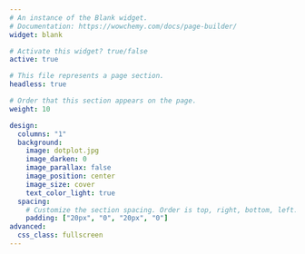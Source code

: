 ```yaml
---
# An instance of the Blank widget.
# Documentation: https://wowchemy.com/docs/page-builder/
widget: blank

# Activate this widget? true/false
active: true

# This file represents a page section.
headless: true

# Order that this section appears on the page.
weight: 10

design:
  columns: "1"
  background:
    image: dotplot.jpg
    image_darken: 0
    image_parallax: false
    image_position: center 
    image_size: cover
    text_color_light: true
  spacing:
    # Customize the section spacing. Order is top, right, bottom, left.
    padding: ["20px", "0", "20px", "0"]
advanced:
  css_class: fullscreen
---
```

